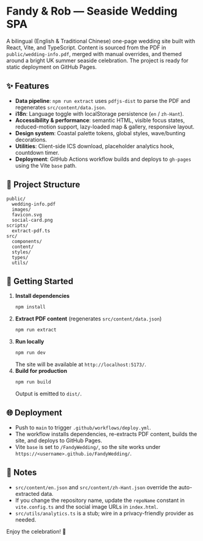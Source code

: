 # Fandy & Rob — Seaside Wedding SPA

A bilingual (English & Traditional Chinese) one-page wedding site built with React, Vite, and TypeScript. Content is sourced from the PDF in `public/wedding-info.pdf`, merged with manual overrides, and themed around a bright UK summer seaside celebration. The project is ready for static deployment on GitHub Pages.

## ✨ Features

- **Data pipeline**: `npm run extract` uses `pdfjs-dist` to parse the PDF and regenerates `src/content/data.json`.
- **i18n**: Language toggle with localStorage persistence (`en` / `zh-Hant`).
- **Accessibility & performance**: semantic HTML, visible focus states, reduced-motion support, lazy-loaded map & gallery, responsive layout.
- **Design system**: Coastal palette tokens, global styles, wave/bunting decorations.
- **Utilities**: Client-side ICS download, placeholder analytics hook, countdown timer.
- **Deployment**: GitHub Actions workflow builds and deploys to `gh-pages` using the Vite `base` path.

## 📁 Project Structure

```
public/
  wedding-info.pdf
  images/
  favicon.svg
  social-card.png
scripts/
  extract-pdf.ts
src/
  components/
  content/
  styles/
  types/
  utils/
```

## 🚀 Getting Started

1. **Install dependencies**
   ```bash
   npm install
   ```
2. **Extract PDF content** (regenerates `src/content/data.json`)
   ```bash
   npm run extract
   ```
3. **Run locally**
   ```bash
   npm run dev
   ```
   The site will be available at `http://localhost:5173/`.
4. **Build for production**
   ```bash
   npm run build
   ```
   Output is emitted to `dist/`.

## 🌐 Deployment

- Push to `main` to trigger `.github/workflows/deploy.yml`.
- The workflow installs dependencies, re-extracts PDF content, builds the site, and deploys to GitHub Pages.
- Vite `base` is set to `/FandyWedding/`, so the site works under `https://<username>.github.io/FandyWedding/`.

## 📝 Notes

- `src/content/en.json` and `src/content/zh-Hant.json` override the auto-extracted data.
- If you change the repository name, update the `repoName` constant in `vite.config.ts` and the social image URLs in `index.html`.
- `src/utils/analytics.ts` is a stub; wire in a privacy-friendly provider as needed.

Enjoy the celebration! 🌊

<!-- Trigger deployment after Pages setup -->

